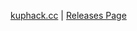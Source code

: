 <a href="https://kuphack.github.io/kuphack">kuphack.cc</a> | <a href="https://github.com/Kuphack/kuphack/releases">
  Releases Page
</a>
